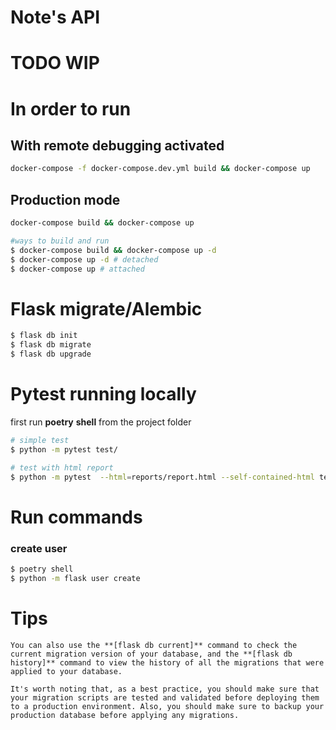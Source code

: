 # Note's API
# TODO WIP

# In order to run
## With remote debugging activated
```bash
docker-compose -f docker-compose.dev.yml build && docker-compose up
```
## Production mode
```bash
docker-compose build && docker-compose up
```

```bash
#ways to build and run
$ docker-compose build && docker-compose up -d
$ docker-compose up -d # detached
$ docker-compose up # attached
```

# Flask migrate/Alembic

```bash
$ flask db init
$ flask db migrate
$ flask db upgrade
```

# Pytest running locally
first run **poetry** **shell** from the project folder

```bash
# simple test
$ python -m pytest test/
```

```bash
# test with html report
$ python -m pytest  --html=reports/report.html --self-contained-html test/
```
# Run commands 

### create user
```bash
$ poetry shell
$ python -m flask user create
```

# Tips

    You can also use the **[flask db current]** command to check the current migration version of your database, and the **[flask db history]** command to view the history of all the migrations that were applied to your database.

    It's worth noting that, as a best practice, you should make sure that your migration scripts are tested and validated before deploying them to a production environment. Also, you should make sure to backup your production database before applying any migrations.

